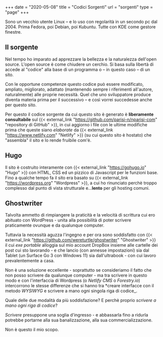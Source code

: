 +++
date = "2020-05-08"
title = "Codici Sorgenti"
url = "sorgenti"
type = "page"
+++

Sono un vecchio utente Linux – e lo uso con regolarità in un secondo pc dal 2004. Prima Fedora, poi Debian, poi Kubuntu. Tutte con KDE come gestore finestre.

## Il sorgente
Nel tempo ho imparato ad apprezzare la bellezza e la naturalezza dell'open source.
L'open source è come chiudere un cerchio. Si basa sulla libertà di accede al "codice" alla base di un programma o – in questo caso – di un sito.

Con le opportune competenze questo codice può essere modificato, ampliato, migliorato, adattato (mantenendo sempre i riferimenti all'autore, naturalmente) alle proprie necessità.
Quel che uno sviluppatore produce diventa materia prima per il successivo – e così vorrei succedesse anche per questo sito.

Per questo il codice sorgente da cui questo sito è generato è **liberamente consultabile** sul {{< external_link "https://github.com/parisi-n/nparisi-com" "repository di GitHub" >}}, in cui aggiorno i file con le ultime modifiche prima che queste siano _elaborate_ da {{< external_link "https://www.netlify.com" "Netlify" >}} (su cui questo sito è hostato) che "assembla" il sito e lo rende fruibile com'è.

## Hugo
Il sito è costruito interamente con {{< external_link "https://gohugo.io" "Hugo" >}}  con HTML, CSS ed un pizzico di Javascript per le funzioni base.
Fino a qualche tempo fa il sito era basato su {{< external_link "https://wordpress.org" "Wordpress" >}}, a cui ho rinunciato perchè troppo complesso dal punto di vista strutturale e...**lento** per gli hosting comuni.

## Ghostwriter
Talvolta ammetto di rimpiangere la praticità e la velocità di scrittura cui ero abituato con WordPress - unita alla possibilità di poter scrivere praticamente ovunque e da qualunque computer.

Tuttavia la necessità aguzza l'ingegno e per ora sono soddisfatto con {{< external_link "https://github.com/wereturtle/ghostwriter" "Ghostwriter" >}} il cui *exe* _portable_ alloggia sul mio account DropBox insieme alle cartelle dei post cui sto lavorando - e che lancio (con annesse impostazioni) sia dal Tablet (un Surface Go 3 con Windows 11) sia dall'ultrabook - con cui lavoro prevalentemente a casa.

Non è una soluzione eccellente - soprattutto se consideriamo il fatto che non posso scrivere da qualunque computer - ma tra scrivere in questo modo e con l'interfaccia di Wordpress (o _Netlify CMS_ o _Forestry.io_) intercorrono le stesse differenze che si hanno tra *creare interfacce con il metodo _WYSIWYG_ e scrivere a mano ogni singola riga di codice_.

Quale delle due modalità da più soddisfazione?
E perchè proprio _scrivere a mano ogni riga di codice_?

_Scrivere_ presuppone una soglia d'ingresso - e abbassarla fino a ridurla potrebbe portarne alla sua banalizzazione, alla sua commercializzazione.

Non è questo il mio scopo.